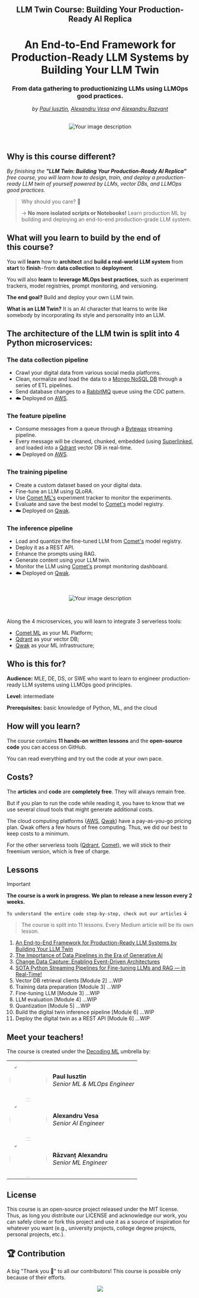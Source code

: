<div align="center">
    <h2>LLM Twin Course: Building Your Production-Ready AI Replica</h2>
    <h1>An End-to-End Framework for Production-Ready LLM Systems by Building Your LLM Twin</h1>
    <h3>From data gathering to productionizing LLMs using LLMOps good practices.</h3>
    <i>by <a href="https://github.com/iusztinpaul">Paul Iusztin</a>, <a href="https://github.com/alexandruvesa">Alexandru Vesa</a> and <a href="https://github.com/Joywalker">Alexandru Razvant</a></i>
</div>

</br>

<p align="center">
  <img src="media/cover.png" alt="Your image description">
</p>

</br>

## Why is this course different?

*By finishing the **"LLM Twin: Building Your Production-Ready AI Replica"** free course, you will learn how to design, train, and deploy a production-ready LLM twin of yourself powered by LLMs, vector DBs, and LLMOps good practices.*

> Why should you care? 🫵
> 
> → **No more isolated scripts or Notebooks!** Learn production ML by building and deploying an end-to-end production-grade LLM system.


## What will you learn to build by the end of this course?

You will **learn** how to **architect** and **build a real-world LLM system** from **start** to **finish** - from **data collection** to **deployment**.

You will also **learn** to **leverage MLOps best practices**, such as experiment trackers, model registries, prompt monitoring, and versioning.

**The end goal?** Build and deploy your own LLM twin.

**What is an LLM Twin?** It is an AI character that learns to write like somebody by incorporating its style and personality into an LLM.

## The architecture of the LLM twin is split into 4 Python microservices:

### The data collection pipeline

- Crawl your digital data from various social media platforms.
- Clean, normalize and load the data to a [Mongo NoSQL DB](https://www.mongodb.com/) through a series of ETL pipelines.
- Send database changes to a [RabbitMQ](https://www.rabbitmq.com/) queue using the CDC pattern.
- ☁️ Deployed on [AWS](https://aws.amazon.com/).

### The feature pipeline

- Consume messages from a queue through a [Bytewax](https://github.com/bytewax/bytewax?utm_source=github&utm_medium=decodingml&utm_campaign=2024_q1) streaming pipeline.
- Every message will be cleaned, chunked, embedded (using [Superlinked](https://github.com/superlinked/superlinked-alpha?utm_source=community&utm_medium=github&utm_campaign=oscourse), and loaded into a [Qdrant](https://qdrant.tech/?utm_source=decodingml&utm_medium=referral&utm_campaign=llm-course) vector DB in real-time.
- ☁️ Deployed on [AWS](https://aws.amazon.com/).

### The training pipeline
- Create a custom dataset based on your digital data.
- Fine-tune an LLM using QLoRA.
- Use [Comet ML's](https://www.comet.com/signup/?utm_source=decoding_ml&utm_medium=partner&utm_content=github) experiment tracker to monitor the experiments.
- Evaluate and save the best model to [Comet's](https://www.comet.com/signup/?utm_source=decoding_ml&utm_medium=partner&utm_content=github) model registry.
- ☁️ Deployed on [Qwak](https://www.qwak.com/lp/end-to-end-mlops/?utm_source=github&utm_medium=referral&utm_campaign=decodingml).

### The inference pipeline
- Load and quantize the fine-tuned LLM from [Comet's](https://www.comet.com/signup/?utm_source=decoding_ml&utm_medium=partner&utm_content=github) model registry.
- Deploy it as a REST API.
- Enhance the prompts using RAG.
- Generate content using your LLM twin.
- Monitor the LLM using [Comet's](https://www.comet.com/signup/?framework=llm&utm_source=decoding_ml&utm_medium=partner&utm_content=github) prompt monitoring dashboard.
- ☁️ Deployed on [Qwak](https://www.qwak.com/lp/end-to-end-mlops/?utm_source=github&utm_medium=referral&utm_campaign=decodingml).

</br>

<p align="center">
  <img src="media/architecture.png" alt="Your image description">
</p>

</br>

Along the 4 microservices, you will learn to integrate 3 serverless tools:

* [Comet ML](https://www.comet.com/signup/?utm_source=decoding_ml&utm_medium=partner&utm_content=github) as your ML Platform;
* [Qdrant](https://qdrant.tech/?utm_source=decodingml&utm_medium=referral&utm_campaign=llm-course) as your vector DB;
* [Qwak](https://www.qwak.com/lp/end-to-end-mlops/?utm_source=github&utm_medium=referral&utm_campaign=decodingml) as your ML infrastructure;

## Who is this for?

**Audience:** MLE, DE, DS, or SWE who want to learn to engineer production-ready LLM systems using LLMOps good principles.

**Level:** intermediate

**Prerequisites:** basic knowledge of Python, ML, and the cloud

## How will you learn?

The course contains **11 hands-on written lessons** and the **open-source code** you can access on GitHub.

You can read everything and try out the code at your own pace. 

## Costs?
The **articles** and **code** are **completely free**. They will always remain free.

But if you plan to run the code while reading it, you have to know that we use several cloud tools that might generate additional costs.

The cloud computing platforms ([AWS](https://aws.amazon.com/), [Qwak](https://www.qwak.com/lp/end-to-end-mlops/?utm_source=github&utm_medium=referral&utm_campaign=decodingml)) have a pay-as-you-go pricing plan. Qwak offers a few hours of free computing. Thus, we did our best to keep costs to a minimum.

For the other serverless tools ([Qdrant](https://qdrant.tech/?utm_source=decodingml&utm_medium=referral&utm_campaign=llm-course), [Comet](https://www.comet.com/signup/?utm_source=decoding_ml&utm_medium=partner&utm_content=github)), we will stick to their freemium version, which is free of charge.

## Lessons

> [!IMPORTANT]
> **The course is a work in progress. We plan to release a new lesson every 2 weeks.**

`To understand the entire code step-by-step, check out our articles` ↓

> The course is split into 11 lessons. Every Medium article will be its own lesson.

1. [An End-to-End Framework for Production-Ready LLM Systems by Building Your LLM Twin](https://medium.com/decodingml/an-end-to-end-framework-for-production-ready-llm-systems-by-building-your-llm-twin-2cc6bb01141f)
2. [The Importance of Data Pipelines in the Era of Generative AI](https://medium.com/decodingml/the-importance-of-data-pipelines-in-the-era-of-generative-ai-673e1505a861)
3. [Change Data Capture: Enabling Event-Driven Architectures](https://medium.com/decodingml/the-3nd-out-of-11-lessons-of-the-llm-twin-free-course-ba82752dad5a)
4. [SOTA Python Streaming Pipelines for Fine-tuning LLMs and RAG — in Real-Time!](https://medium.com/decodingml/sota-python-streaming-pipelines-for-fine-tuning-llms-and-rag-in-real-time-82eb07795b87)
5. Vector DB retrieval clients [Module 2] …WIP
6. Training data preparation [Module 3] …WIP
7. Fine-tuning LLM [Module 3] …WIP
8. LLM evaluation [Module 4] …WIP
9. Quantization [Module 5] …WIP 
10. Build the digital twin inference pipeline [Module 6] …WIP
11. Deploy the digital twin as a REST API [Module 6] …WIP

## Meet your teachers!
The course is created under the [Decoding ML](https://decodingml.substack.com/) umbrella by:

<table>
  <tr>
    <td><a href="https://github.com/iusztinpaul" target="_blank"><img src="https://github.com/iusztinpaul.png" width="100" style="border-radius:50%;"/></a></td>
    <td>
      <strong>Paul Iusztin</strong><br />
      <i>Senior ML & MLOps Engineer</i>
    </td>
  </tr>
  <tr>
    <td><a href="https://github.com/alexandruvesa" target="_blank"><img src="https://github.com/alexandruvesa.png" width="100" style="border-radius:50%;"/></a></td>
    <td>
      <strong>Alexandru Vesa</strong><br />
      <i>Senior AI Engineer</i>
    </td>
  </tr>
  <tr>
    <td><a href="https://github.com/Joywalker" target="_blank"><img src="https://github.com/Joywalker.png" width="100" style="border-radius:50%;"/></a></td>
    <td>
      <strong>Răzvanț Alexandru</strong><br />
      <i>Senior ML Engineer</i>
    </td>
  </tr>
</table>

## License

This course is an open-source project released under the MIT license. Thus, as long you distribute our LICENSE and acknowledge our work, you can safely clone or fork this project and use it as a source of inspiration for whatever you want (e.g., university projects, college degree projects, personal projects, etc.).

## 🏆 Contribution

A big "Thank you 🙏" to all our contributors! This course is possible only because of their efforts.

<p align="center">
    <a href="https://github.com/decodingml/llm-twin-course/graphs/contributors">
      <img src="https://contrib.rocks/image?repo=decodingml/llm-twin-course" />
    </a>
</p>
